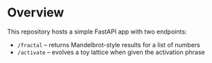 # Overview

This repository hosts a simple FastAPI app with two endpoints:

- `/fractal` – returns Mandelbrot-style results for a list of numbers
- `/activate` – evolves a toy lattice when given the activation phrase
